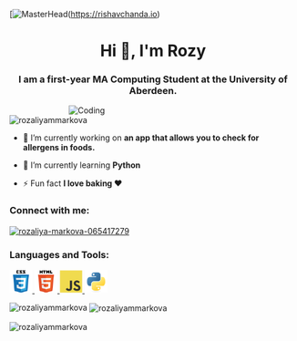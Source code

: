[![MasterHead](https://drive.google.com/file/d/18NuvCuUGGO0g7EPMdp0zHRvnbo5_Zp2Y/view?usp=share_link)(https://rishavchanda.io)
<h1 align="center">Hi 👋, I'm Rozy</h1>
<h3 align="center">I am a first-year MA Computing Student at the University of Aberdeen.</h3>
<img align="right" alt="Coding" width="400" src="https://media4.giphy.com/media/v1.Y2lkPTc5MGI3NjExeTZrYXR1YjR3ejRvaDdhaWM4bzdtYWtna3BkamQxazY1eWxqcmo3OCZlcD12MV9pbnRlcm5hbF9naWZfYnlfaWQmY3Q9Zw/BferOKonYOspm28AiB/giphy.gif">

<p align="left"> <img src="https://komarev.com/ghpvc/?username=rozaliyammarkova&label=Profile%20views&color=0e75b6&style=flat" alt="rozaliyammarkova" /> </p>

- 🔭 I’m currently working on **an app that allows you to check for allergens in foods.**

- 🌱 I’m currently learning **Python**

- ⚡ Fun fact **I love baking ❤️**

<h3 align="left">Connect with me:</h3>
<p align="left">
<a href="https://linkedin.com/in/rozaliya-markova-065417279" target="blank"><img align="center" src="https://raw.githubusercontent.com/rahuldkjain/github-profile-readme-generator/master/src/images/icons/Social/linked-in-alt.svg" alt="rozaliya-markova-065417279" height="30" width="40" /></a>
</p>

<h3 align="left">Languages and Tools:</h3>
<p align="left"> <a href="https://www.w3schools.com/css/" target="_blank" rel="noreferrer"> <img src="https://raw.githubusercontent.com/devicons/devicon/master/icons/css3/css3-original-wordmark.svg" alt="css3" width="40" height="40"/> </a> <a href="https://www.w3.org/html/" target="_blank" rel="noreferrer"> <img src="https://raw.githubusercontent.com/devicons/devicon/master/icons/html5/html5-original-wordmark.svg" alt="html5" width="40" height="40"/> </a> <a href="https://developer.mozilla.org/en-US/docs/Web/JavaScript" target="_blank" rel="noreferrer"> <img src="https://raw.githubusercontent.com/devicons/devicon/master/icons/javascript/javascript-original.svg" alt="javascript" width="40" height="40"/> </a> <a href="https://www.python.org" target="_blank" rel="noreferrer"> <img src="https://raw.githubusercontent.com/devicons/devicon/master/icons/python/python-original.svg" alt="python" width="40" height="40"/> </a> </p>

<p><img align="left" src="https://github-readme-stats.vercel.app/api/top-langs?username=rozaliyammarkova&show_icons=true&locale=en&layout=compact" alt="rozaliyammarkova" /></p>

<p>&nbsp;<img align="center" src="https://github-readme-stats.vercel.app/api?username=rozaliyammarkova&show_icons=true&locale=en" alt="rozaliyammarkova" /></p>

<p><img align="center" src="https://github-readme-streak-stats.herokuapp.com/?user=rozaliyammarkova&" alt="rozaliyammarkova" /></p>
